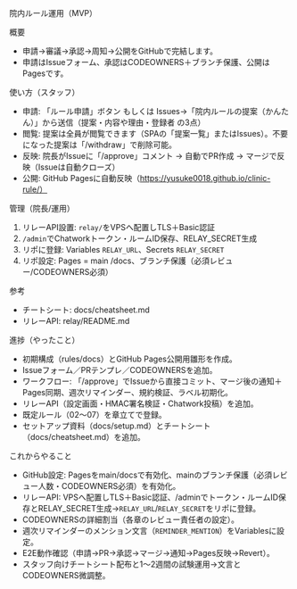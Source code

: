 院内ルール運用（MVP）

概要

- 申請→審議→承認→周知→公開をGitHubで完結します。
- 申請はIssueフォーム、承認はCODEOWNERS＋ブランチ保護、公開はPagesです。

使い方（スタッフ）

- 申請: 「ルール申請」ボタン もしくは Issues→「院内ルールの提案（かんたん）」から送信（提案・内容や理由・登録者 の3点）
- 閲覧: 提案は全員が閲覧できます（SPAの「提案一覧」またはIssues）。不要になった提案は「/withdraw」で削除可能。
- 反映: 院長がIssueに「/approve」コメント → 自動でPR作成 → マージで反映（Issueは自動クローズ）
- 公開: GitHub Pagesに自動反映（https://yusuke0018.github.io/clinic-rule/）

管理（院長/運用）

1. リレーAPI設置: `relay/`をVPSへ配置しTLS＋Basic認証
2. `/admin`でChatworkトークン・ルームID保存、RELAY_SECRET生成
3. リポに登録: Variables `RELAY_URL`、Secrets `RELAY_SECRET`
4. リポ設定: Pages = main /docs、ブランチ保護（必須レビュー/CODEOWNERS必須）

参考

- チートシート: docs/cheatsheet.md
- リレーAPI: relay/README.md

進捗（やったこと）

- 初期構成（rules/docs）とGitHub Pages公開用雛形を作成。
- Issueフォーム／PRテンプレ／CODEOWNERSを追加。
- ワークフロー: 「/approve」でIssueから直接コミット、マージ後の通知＋Pages同期、週次リマインダー、規約検証、ラベル初期化。
- リレーAPI（設定画面・HMAC署名検証・Chatwork投稿）を追加。
- 既定ルール（02〜07）を章立てで登録。
- セットアップ資料（docs/setup.md）とチートシート（docs/cheatsheet.md）を追加。

これからやること

- GitHub設定: Pagesをmain/docsで有効化、mainのブランチ保護（必須レビュー人数・CODEOWNERS必須）を有効化。
- リレーAPI: VPSへ配置しTLS＋Basic認証、/adminでトークン・ルームID保存とRELAY_SECRET生成→`RELAY_URL`/`RELAY_SECRET`をリポに登録。
- CODEOWNERSの詳細割当（各章のレビュー責任者の設定）。
- 週次リマインダーのメンション文言（`REMINDER_MENTION`）をVariablesに設定。
- E2E動作確認（申請→PR→承認→マージ→通知→Pages反映→Revert）。
- スタッフ向けチートシート配布と1〜2週間の試験運用→文言とCODEOWNERS微調整。
